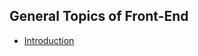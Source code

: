 ## General Topics of Front-End

- [Introduction](https://github.com/BekCodingAddict/Front-End/blob/master/General/Introduction.md)
